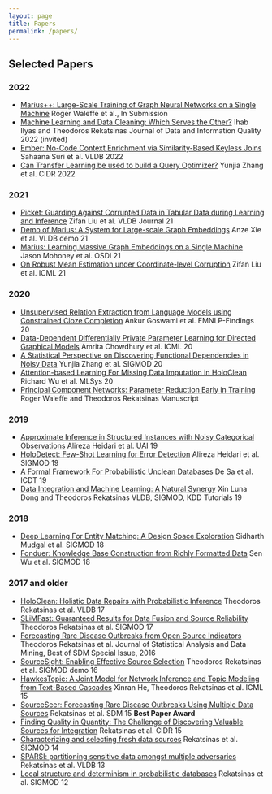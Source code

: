 ```yaml
---
layout: page
title: Papers
permalink: /papers/
---
```


## Selected Papers

### 2022
* [Marius++: Large-Scale Training of Graph Neural Networks on a Single Machine](https://arxiv.org/abs/2202.02365) Roger Waleffe et al., In Submission
* [Machine Learning and Data Cleaning: Which Serves the Other?](https://dl.acm.org/doi/abs/10.1145/3506712?casa_token=mZhBPQyhC40AAAAA:9hOQ2jesD-zNQrHJUqLsxLEfcTEDpkt09UcimY6oriMkWfExA-faZgaeDgBAmWKV46WlhhguBT1s3w) Ihab Ilyas and Theodoros Rekatsinas Journal of Data and Information Quality 2022 (invited)
* [Ember: No-Code Context Enrichment via Similarity-Based Keyless Joins](https://arxiv.org/abs/2106.01501) Sahaana Suri et al. VLDB 2022
* [Can Transfer Learning be used to build a Query Optimizer?]() Yunjia Zhang et al. CIDR 2022

### 2021
* [Picket: Guarding Against Corrupted Data in Tabular Data during Learning and Inference](https://arxiv.org/pdf/2006.04730.pdf) Zifan Liu et al. VLDB Journal 21
* [Demo of Marius: A System for Large-scale Graph Embeddings](http://vldb.org/pvldb/vol14/p2759-mohoney.pdf) Anze Xie et al. VLDB demo 21
* [Marius: Learning Massive Graph Embeddings on a Single Machine](https://arxiv.org/pdf/2101.08358.pdf) Jason Mohoney et al. OSDI 21
* [On Robust Mean Estimation under Coordinate-level Corruption](http://proceedings.mlr.press/v139/liu21r.html) Zifan Liu et al. ICML 21

### 2020
* [Unsupervised Relation Extraction from Language Models using Constrained Cloze Completion](https://www.aclweb.org/anthology/2020.findings-emnlp.113.pdf) Ankur Goswami et al. EMNLP-Findings 20
* [Data-Dependent Differentially Private Parameter Learning for Directed Graphical Models](http://proceedings.mlr.press/v119/chowdhury20a.html) Amrita Chowdhury et al. ICML 20
* [A Statistical Perspective on Discovering Functional Dependencies in Noisy Data](https://dl.acm.org/doi/pdf/10.1145/3318464.3389749) Yunjia Zhang et al. SIGMOD 20
* [Attention-based Learning For Missing Data Imputation in HoloClean](https://proceedings.mlsys.org/paper/2020/file/202cb962ac59075b964b07152d234b70-Paper.pdf) Richard Wu et al. MLSys 20
* [Principal Component Networks: Parameter Reduction Early in Training](https://arxiv.org/abs/2006.13347) Roger Waleffe and Theodoros Rekatsinas Manuscript

### 2019
* [Approximate Inference in Structured Instances with Noisy Categorical Observations](http://auai.org/uai2019/proceedings/papers/152.pdf) Alireza Heidari et al. UAI 19
* [HoloDetect: Few-Shot Learning for Error Detection](https://dl.acm.org/doi/10.1145/3299869.3319888) Alireza Heidari et al. SIGMOD 19
* [A Formal Framework For Probabilistic Unclean Databases](https://drops.dagstuhl.de/opus/volltexte/2019/10308/) De Sa et al. ICDT 19
* [Data Integration and Machine Learning: A Natural Synergy](http://www.vldb.org/pvldb/vol11/p2094-dong.pdf) Xin Luna Dong and Theodoros Rekatsinas VLDB, SIGMOD, KDD Tutorials 19

### 2018
* [Deep Learning For Entity Matching: A Design Space Exploration](https://dl.acm.org/citation.cfm?id=3196926) Sidharth Mudgal et al. SIGMOD 18
* [Fonduer: Knowledge Base Construction from Richly Formatted Data](https://dl.acm.org/doi/10.1145/3183713.3183729) Sen Wu et al. SIGMOD 18

### 2017 and older
* [HoloClean: Holistic Data Repairs with Probabilistic Inference](http://www.vldb.org/pvldb/vol10/p1190-rekatsinas.pdf) Theodoros Rekatsinas et al. VLDB 17
* [SLiMFast: Guaranteed Results for Data Fusion and Source Reliability](http://dl.acm.org/citation.cfm?id=3035951) Theodoros Rekatsinas et al. SIGMOD 17
* [Forecasting Rare Disease Outbreaks from Open Source Indicators](http://onlinelibrary.wiley.com/doi/10.1002/sam.11337/abstract) Theodoros Rekatsinas et al. Journal of Statistical Analysis and Data Mining, Best of SDM Special Issue, 2016
* [SourceSight: Enabling Effective Source Selection](http://dl.acm.org/citation.cfm?id=2899403) Theodoros Rekatsinas et al. SIGMOD demo 16
* [HawkesTopic: A Joint Model for Network Inference and Topic Modeling from Text-Based Cascades](href="http://jmlr.org/proceedings/papers/v37/he15.pdf) Xinran He, Theodoros Rekatsinas et al. ICML 15
* [SourceSeer: Forecasting Rare Disease Outbreaks Using Multiple Data Sources](http://linqs.cs.umd.edu/basilic/web/Publications/2015/rekatsinas:sdm15) Rekatsinas et al. SDM 15 <b>Best Paper Award</b>
* [Finding Quality in Quantity: The Challenge of Discovering Valuable Sources for Integration](http://linqs.cs.umd.edu/basilic/web/Publications/2015/rekatsinas:cidr15) Rekatsinas et al. CIDR 15
* [Characterizing and selecting fresh data sources](http://dl.acm.org/citation.cfm?id=2588555.2610504) Rekatsinas et al. SIGMOD 14
* [SPARSI: partitioning sensitive data amongst multiple adversaries](http://dl.acm.org/citation.cfm?id=2536270) Rekatsinas et al. VLDB 13
* [Local structure and determinism in probabilistic databases](http://dl.acm.org/citation.cfm?id=2213879) Rekatsinas et al. SIGMOD 12
